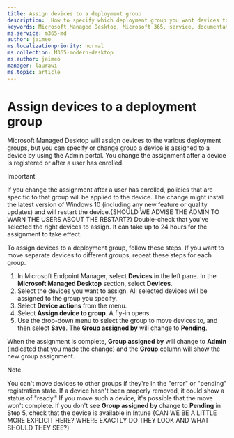 ```yaml
---
title: Assign devices to a deployment group
description:  How to specify which deployment group you want devices to be in
keywords: Microsoft Managed Desktop, Microsoft 365, service, documentation
ms.service: m365-md
author: jaimeo
ms.localizationpriority: normal
ms.collection: M365-modern-desktop
ms.author: jaimeo
manager: laurawi
ms.topic: article
---
```


# Assign devices to a deployment group

Microsoft Managed Desktop will assign devices to the various deployment groups, but you can specify or change group a device is assigned to a device by using the Admin portal. You change the assignment after a device is registered or after a user has enrolled.

> [!IMPORTANT]
> If you change the assignment after a user has enrolled, policies that are specific to that group will be applied to the device. The change might install the latest version of Windows 10 (including any new feature or quality updates) and will restart the device.{SHOULD WE ADVISE THE ADMIN TO WARN THE USERS ABOUT THE RESTART?} Double-check that you've selected the right devices to assign. It can take up to 24 hours for the assignment to take effect.

To assign devices to a deployment group, follow these steps. If you want to move separate devices to different groups, repeat these steps for each group.

1. In Microsoft Endpoint Manager, select **Devices** in the left pane. In the **Microsoft Managed Desktop** section, select **Devices**.
2. Select the devices you want to assign. All selected devices will be assigned to the group you specify.
3. Select **Device actions** from the menu.
4. Select **Assign device to group**. A fly-in opens.
5. Use the drop-down menu to select the group to move devices to, and then select **Save**. The **Group assigned by** will change to **Pending**.

When the assignment is complete, **Group assigned by** will change to **Admin** (indicated that you made the change) and the **Group** column will show the new group assignment.

> [!NOTE]
> You can't move devices to other groups if they're in the "error" or "pending" registration state. If a device hasn't been properly removed, it could show a status of "ready." If you move such a device, it's possible that the move won't complete. If you don't see **Group assigned by** change to **Pending** in Step 5, check that the device is available in Intune {CAN WE BE A LITTLE MORE EXPLICIT HERE? WHERE EXACTLY DO THEY LOOK AND WHAT SHOULD THEY SEE?}